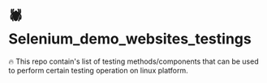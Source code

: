 # 🕷️ Selenium_demo_websites_testings

🔥 This repo contain's list of testing methods/components that can be used to perform certain testing operation on linux platform.
